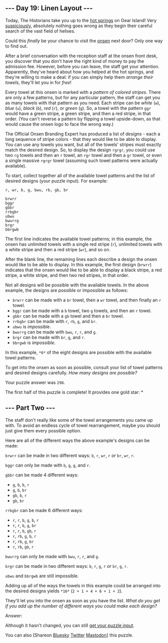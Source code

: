 \--- Day 19: Linen Layout ---
----------

Today, The Historians take you up to the [hot springs](/2023/day/12) on Gear Island! Very [suspiciously](https://www.youtube.com/watch?v=ekL881PJMjI), absolutely nothing goes wrong as they begin their careful search of the vast field of helixes.

Could this *finally* be your chance to visit the [onsen](https://en.wikipedia.org/wiki/Onsen) next door? Only one way to find out.

After a brief conversation with the reception staff at the onsen front desk, you discover that you don't have the right kind of money to pay the admission fee. However, before you can leave, the staff get your attention. Apparently, they've heard about how you helped at the hot springs, and they're willing to make a deal: if you can simply help them *arrange their towels*, they'll let you in for *free*!

Every towel at this onsen is marked with a *pattern of colored stripes*. There are only a few patterns, but for any particular pattern, the staff can get you as many towels with that pattern as you need. Each stripe can be *white* (`w`), *blue* (`u`), *black* (`b`), *red* (`r`), or *green* (`g`). So, a towel with the pattern `ggr` would have a green stripe, a green stripe, and then a red stripe, in that order. (You can't reverse a pattern by flipping a towel upside-down, as that would cause the onsen logo to face the wrong way.)

The Official Onsen Branding Expert has produced a list of *designs* - each a long sequence of stripe colors - that they would like to be able to display. You can use any towels you want, but all of the towels' stripes must exactly match the desired design. So, to display the design `rgrgr`, you could use two `rg` towels and then an `r` towel, an `rgr` towel and then a `gr` towel, or even a single massive `rgrgr` towel (assuming such towel patterns were actually available).

To start, collect together all of the available towel patterns and the list of desired designs (your puzzle input). For example:

```
r, wr, b, g, bwu, rb, gb, br

brwrr
bggr
gbbr
rrbgbr
ubwu
bwurrg
brgr
bbrgwb

```

The first line indicates the available towel patterns; in this example, the onsen has unlimited towels with a single red stripe (`r`), unlimited towels with a white stripe and then a red stripe (`wr`), and so on.

After the blank line, the remaining lines each describe a design the onsen would like to be able to display. In this example, the first design (`brwrr`) indicates that the onsen would like to be able to display a black stripe, a red stripe, a white stripe, and then two red stripes, in that order.

Not all designs will be possible with the available towels. In the above example, the designs are possible or impossible as follows:

* `brwrr` can be made with a `br` towel, then a `wr` towel, and then finally an `r` towel.
* `bggr` can be made with a `b` towel, two `g` towels, and then an `r` towel.
* `gbbr` can be made with a `gb` towel and then a `br` towel.
* `rrbgbr` can be made with `r`, `rb`, `g`, and `br`.
* `ubwu` is *impossible*.
* `bwurrg` can be made with `bwu`, `r`, `r`, and `g`.
* `brgr` can be made with `br`, `g`, and `r`.
* `bbrgwb` is *impossible*.

In this example, `*6*` of the eight designs are possible with the available towel patterns.

To get into the onsen as soon as possible, consult your list of towel patterns and desired designs carefully. *How many designs are possible?*

Your puzzle answer was `298`.

The first half of this puzzle is complete! It provides one gold star: \*

\--- Part Two ---
----------

The staff don't really like some of the towel arrangements you came up with. To avoid an endless cycle of towel rearrangement, maybe you should just give them every possible option.

Here are all of the different ways the above example's designs can be made:

`brwrr` can be made in two different ways: `b`, `r`, `wr`, `r` *or* `br`, `wr`, `r`.

`bggr` can only be made with `b`, `g`, `g`, and `r`.

`gbbr` can be made 4 different ways:

* `g`, `b`, `b`, `r`
* `g`, `b`, `br`
* `gb`, `b`, `r`
* `gb`, `br`

`rrbgbr` can be made 6 different ways:

* `r`, `r`, `b`, `g`, `b`, `r`
* `r`, `r`, `b`, `g`, `br`
* `r`, `r`, `b`, `gb`, `r`
* `r`, `rb`, `g`, `b`, `r`
* `r`, `rb`, `g`, `br`
* `r`, `rb`, `gb`, `r`

`bwurrg` can only be made with `bwu`, `r`, `r`, and `g`.

`brgr` can be made in two different ways: `b`, `r`, `g`, `r` *or* `br`, `g`, `r`.

`ubwu` and `bbrgwb` are still impossible.

Adding up all of the ways the towels in this example could be arranged into the desired designs yields `*16*` (`2 + 1 + 4 + 6 + 1 + 2`).

They'll let you into the onsen as soon as you have the list. *What do you get if you add up the number of different ways you could make each design?*

Answer:

Although it hasn't changed, you can still [get your puzzle input](19/input).

You can also [Shareon [Bluesky](https://bsky.app/intent/compose?text=I%27ve+completed+Part+One+of+%22Linen+Layout%22+%2D+Day+19+%2D+Advent+of+Code+2024+%23AdventOfCode+https%3A%2F%2Fadventofcode%2Ecom%2F2024%2Fday%2F19) [Twitter](https://twitter.com/intent/tweet?text=I%27ve+completed+Part+One+of+%22Linen+Layout%22+%2D+Day+19+%2D+Advent+of+Code+2024&url=https%3A%2F%2Fadventofcode%2Ecom%2F2024%2Fday%2F19&related=ericwastl&hashtags=AdventOfCode) [Mastodon](javascript:void(0);)] this puzzle.